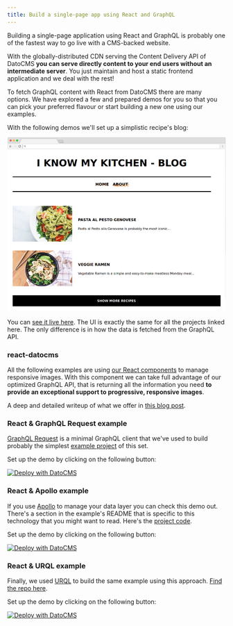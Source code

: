 ```yaml
---
title: Build a single-page app using React and GraphQL
---
```


Building a single-page application using React and GraphQL is probably one of the fastest way to go live with a CMS-backed website.

With the globally-distributed CDN serving the Content Delivery API of DatoCMS **you can serve directly content to your end users without an intermediate server**. You just maintain and host a static frontend application and we deal with the rest!

To fetch GraphQL content with React from DatoCMS there are many options. We have explored a few and prepared demos for you so that you can pick your preferred flavour or start building a new one using our examples.

With the following demos we'll set up a simplistic recipe's blog:

![Blog screenshot](../../images/react/frame.png)

You can [see it live here](https://datocms-react-graphql-demo.netlify.com/). The UI is exactly the same for all the projects linked here. The only difference is in how the data is fetched from the GraphQL API.

### react-datocms

All the following examples are using [our React components](https://github.com/datocms/react-datocms) to manage responsive images. With this component we can take full advantage of our optimized GraphQL API, that is returning all the information you need **to provide an exceptional support to progressive, responsive images**.

A deep and detailed writeup of what we offer in [this blog post](https://www.datocms.com/blog/offer-responsive-progressive-lqip-images-in-2020).

### React & GraphQL Request example

[GraphQL Request](https://github.com/prisma-labs/graphql-request) is a minimal GraphQL client that we've used to build probably the simplest [example project](https://github.com/datocms/react-graphql-demo) of this set. 

Set up the demo by clicking on the following button:

<a class= "DocPage__img-link" href="https://dashboard.datocms.com/deploy?repo=datocms/react-graphql-demo">
  <img src="https://dashboard.datocms.com/deploy/button.svg" title="Deploy with DatoCMS" />
</a>

### React & Apollo example

If you use [Apollo](https://www.apollographql.com) to manage your data layer you can check this demo out. There's a section in the example's README that is specific to this technology that you might want to read. Here's the [project code](https://github.com/datocms/react-apollo-demo).

Set up the demo by clicking on the following button:

<a class= "DocPage__img-link" href="https://dashboard.datocms.com/deploy?repo=datocms/react-apollo-demo">
  <img src="https://dashboard.datocms.com/deploy/button.svg" title="Deploy with DatoCMS" />
</a>

### React & URQL example

Finally, we used [URQL](https://github.com/FormidableLabs/urql) to build the same example using this approach. [Find the repo here](https://github.com/datocms/react-urql-demo).

Set up the demo by clicking on the following button:

<a class= "DocPage__img-link" href="https://dashboard.datocms.com/deploy?repo=datocms/react-urql-demo">
  <img src="https://dashboard.datocms.com/deploy/button.svg" title="Deploy with DatoCMS" />
</a>